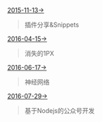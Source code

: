 [2015-11-13->](/@tihu/share/2015-11-13.html) 
>插件分享&Snippets

[2016-04-15->](/@tihu/share/2016-04-15.html) 
>消失的1PX

[2016-06-17->](/@tihu/share/2016-06-17.html) 
>神经网络

[2016-07-29->](/@tihu/share/2016-07-29.html) 
>基于Nodejs的公众号开发
